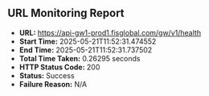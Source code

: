 ## URL Monitoring Report

- **URL:** https://api-gw1-prod1.fisglobal.com/gw/v1/health
- **Start Time:** 2025-05-21T11:52:31.474552
- **End Time:** 2025-05-21T11:52:31.737502
- **Total Time Taken:** 0.26295 seconds
- **HTTP Status Code:** 200
- **Status:** Success
- **Failure Reason:** N/A
